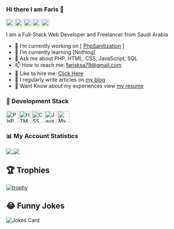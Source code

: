 ### Hi there I am Faris 👋

<a href="#">
  <img align="left" alt="Faris | Twitter" width="21px" src="https://image.flaticon.com/icons/svg/889/889147.svg" />
</a>
<a href="https://instagram.com/fariscode">
  <img align="left" alt="Faris | Instagram" width="21px" src="https://image.flaticon.com/icons/svg/2111/2111463.svg" />
</a>
<a href="https://www.facebook.com/faris.mohammed511">
  <img align="left" alt="Faris | Facebook" width="21px" src="https://image.flaticon.com/icons/svg/1384/1384053.svg" />
</a>
<a href="https://www.youtube.com/channel/UCPtkPn6CMSWAAt7ZvD0Ne2A/">
  <img align="left" alt="Faris | YouTube" width="21px" src="https://image.flaticon.com/icons/svg/174/174883.svg" />
</a>
<a href="https://www.linkedin.com/in/farisotaibi/">
  <img align="left" alt="Faris | LinkedIn" width="21px" src="https://image.flaticon.com/icons/svg/174/174857.svg" />
</a>
<br />
<br />
I am a Full-Stack Web Developer and Freelancer from Saudi Arabia

- 🔭 I’m currently working on [ [PhpSanitization](https://github.com/fariscode511/PhpSanitization) ]
- 🌱 I’m currently learning [Nothing]
- 💬 Ask me about PHP, HTML, CSS, JavaScript, SQL
- 📫 How to reach me: farisksa79@gmail.com
- 👔 Like to hire me: [Click Here](https://forms.gle/bLV2rajU8Ts4KRPZ7)
- 📝 I regularly write articles on [my blog](https://www.farisotaibi.com/)
- 📄 Want Know about my experiences view [my resume](https://github.com/fariscode511/MyCV/blob/main/My_CV.pdf)

### 🔧 Development Stack
<div align="left">
  <a href="http://php.net/">
    <img align="left" alt="PHP" width="32px" src="https://www.flaticon.com/svg/static/icons/svg/919/919830.svg" />
  </a>
  
  <a href="https://whatwg.org/">
    <img align="left" alt="HTML" width="32px" src="https://www.flaticon.com/svg/static/icons/svg/919/919827.svg" />
  </a>
  
  <a href="https://www.w3.org/Style/CSS/">
    <img align="left" alt="CSS" width="32px" src="https://www.flaticon.com/svg/static/icons/svg/919/919826.svg" />
  </a>
  
  <a href="https://www.javascript.com/">
    <img align="left" alt="Javascript" width="32px" src="https://www.flaticon.com/svg/static/icons/svg/919/919828.svg" />
  </a>
  
  <a href="https://www.mysql.com/">
    <img align="left" alt="MySQL" width="32px" src="https://www.flaticon.com/svg/static/icons/svg/919/919836.svg" />
  </a>
</div>

<br />
<br />


### 📊 My Account Statistics

<a href="#">
  <img align="center" src="https://github-readme-stats.vercel.app/api?username=fariscode511&hide=["issues"]&show_icons=true" />
</a>
<a href="#">
  <img align="center" src="https://github-readme-stats.vercel.app/api/top-langs/?username=fariscode511&hide=ruby,blade&show_icons=true&locale=en" />
</a>

## 🏆 Trophies

[![trophy](https://github-profile-trophy.vercel.app/?username=fariscode511&theme=flat&rank=SSS,SS,S,AAA,AA,A,B,C)](#)

## 😂 Funny Jokes

![Jokes Card](https://readme-jokes.vercel.app/api)
